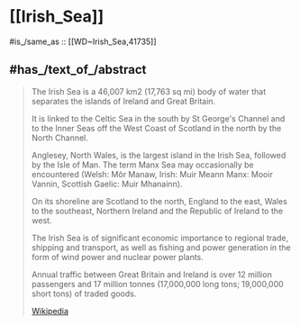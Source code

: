 
# [[Irish_Sea]] 

#is_/same_as :: [[WD~Irish_Sea,41735]] 

## #has_/text_of_/abstract 

> The Irish Sea is a 46,007 km2 (17,763 sq mi) body of water 
> that separates the islands of Ireland and Great Britain. 
> 
> It is linked to the Celtic Sea in the south by St George's Channel 
> and to the Inner Seas off the West Coast of Scotland in the north by the North Channel. 
> 
> Anglesey, North Wales, is the largest island in the Irish Sea, followed by the Isle of Man. 
> The term Manx Sea may occasionally be encountered (Welsh: Môr Manaw, Irish: Muir Meann Manx: Mooir Vannin, Scottish Gaelic: Muir Mhanainn).
>
> On its shoreline are Scotland to the north, England to the east, 
> Wales to the southeast, Northern Ireland and the Republic of Ireland to the west. 
> 
> The Irish Sea is of significant economic importance to regional trade, shipping 
> and transport, as well as fishing and power generation in the form of wind power 
> and nuclear power plants. 
> 
> Annual traffic between Great Britain and Ireland is over 12 million passengers 
> and 17 million tonnes (17,000,000 long tons; 19,000,000 short tons) of traded goods.
>
> [Wikipedia](https://en.wikipedia.org/wiki/Irish%20Sea) 

